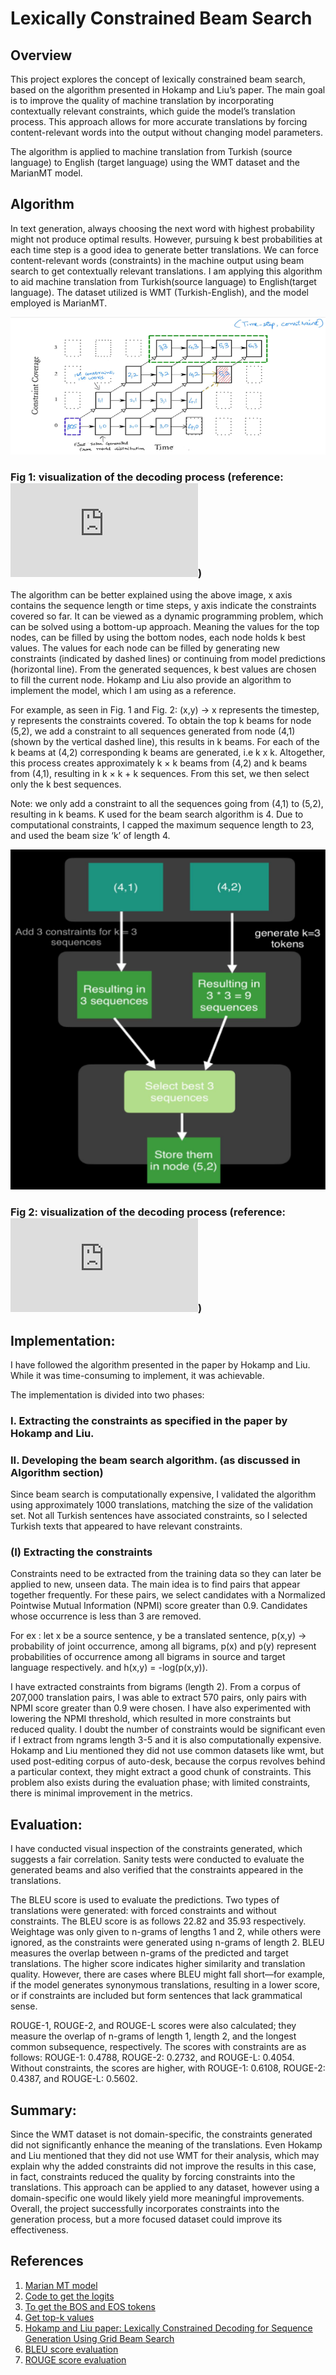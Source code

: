 # Lexically Constrained Beam Search

## Overview
This project explores the concept of lexically constrained beam search, based on the algorithm presented in Hokamp and Liu’s paper. The main goal is to improve the quality of machine translation by incorporating contextually relevant constraints, which guide the model’s translation process. This approach allows for more accurate translations by forcing content-relevant words into the output without changing model parameters.

The algorithm is applied to machine translation from Turkish (source language) to English (target language) using the WMT dataset and the MarianMT model.

## Algorithm

In text generation, always choosing the next word with highest probability might not produce optimal results. However, pursuing k best probabilities at each time step is a good idea to generate better translations. We can force content-relevant words (constraints) in the machine output using beam search to get contextually relevant translations. I am applying this algorithm to aid machine translation from Turkish(source language) to English(target language). The dataset utilized is WMT (Turkish-English), and the model employed is MarianMT.

![Image Description](images/Visual_explanation_of_algorithm.png)
 
### Fig 1:  visualization of the decoding process (reference: ![Hokamp and liu Paper](https://aclanthology.org/P17-1141.pdf))

The algorithm can be better explained using the above image, x axis contains the sequence length or time steps, y axis indicate the constraints covered so far. It can be viewed as a dynamic programming problem, which can be solved using a bottom-up approach. Meaning the values for the top nodes, can be filled by using the bottom nodes, each node holds k best values. The values for each node can be filled by generating new constraints (indicated by dashed lines) or continuing from model predictions (horizontal line). From the generated sequences, k best values are chosen to fill the current node. Hokamp and Liu also provide an algorithm to implement the model, which I am using as a reference.

For example, as seen in Fig. 1 and Fig. 2:
(x,y) -> x represents the timestep, y represents the constraints covered. To obtain the top k beams for node (5,2), we add a constraint to all sequences generated from node (4,1) (shown by the vertical dashed line), this results in k beams. For each of the k beams at (4,2) corresponding k beams are generated, i.e k x k. Altogether, this process creates approximately k × k beams from (4,2) and k beams from (4,1), resulting in k × k + k sequences. From this set, we then select only the k best sequences.

Note: we only add a constraint to all the sequences going from (4,1) to (5,2), resulting in k beams. K used for the beam search algorithm is 4. Due to computational constraints, I capped the maximum sequence length to 23, and used the beam size ‘k’ of length 4.

![example of generating next k beams. (k = 3](images/example_generating_next_k_beams.png)

### Fig 2:  visualization of the decoding process (reference: ![Hokamp and liu Paper](https://aclanthology.org/P17-1141.pdf))

## Implementation:
I have followed the algorithm presented in the paper by Hokamp and Liu. While it was time-consuming to implement, it was achievable.

The implementation is divided into two phases:
### I. Extracting the constraints as specified in the paper by Hokamp and Liu.
### II. Developing the beam search algorithm. (as discussed in Algorithm section)

Since beam search is computationally expensive, I validated the algorithm using approximately 1000 translations, matching the size of the validation set. Not all Turkish sentences have associated constraints, so I selected Turkish texts that appeared to have relevant constraints.

### (I) Extracting the constraints
Constraints need to be extracted from the training data so they can later be applied to new, unseen data. The main idea is to find pairs that appear together frequently. For these pairs, we select candidates with a Normalized Pointwise Mutual Information (NPMI) score greater than
0.9. Candidates whose occurrence is less than 3 are removed. 

For ex : let x be a source sentence, y be a translated sentence, p(x,y) -> probability of joint occurrence, among all bigrams, p(x) and p(y) represent probabilities of occurrence among all bigrams in source and target language respectively. and h(x,y) = -log(p(x,y)).

I have extracted constraints from bigrams (length 2). From a corpus of 207,000 translation pairs, I was able to extract 570 pairs, only pairs with NPMI score greater than 0.9 were chosen. I have also experimented with lowering the NPMI threshold, which resulted in more constraints but reduced
quality. I doubt the number of constraints would be significant even if I extract from ngrams length 3-5 and it is also computationally expensive. Hokamp and Liu mentioned they did not use common datasets like wmt, but used post-editing corpus of auto-desk, because the corpus revolves behind a particular context, they might extract a good chunk of constraints. This problem also exists during the evaluation phase; with limited constraints, there is minimal improvement in the metrics.

## Evaluation:
I have conducted visual inspection of the constraints generated, which suggests a fair correlation. Sanity tests were conducted to evaluate the generated beams and also verified that the constraints appeared in the translations. 

The BLEU score is used to evaluate the predictions. Two types of translations were generated: with forced constraints and without constraints. The BLEU score is as follows 22.82 and 35.93 respectively. Weightage was only given to n-grams of lengths 1 and 2, while others were ignored, as the constraints were generated using n-grams of length 2. BLEU measures the overlap between n-grams of the predicted and target translations. The higher score indicates higher similarity and translation quality. However, there are cases where BLEU might fall short—for example, if the model generates synonymous translations, resulting in a lower score, or if constraints are included but form sentences that lack grammatical sense.

ROUGE-1, ROUGE-2, and ROUGE-L scores were also calculated; they measure the overlap of n-grams of length 1, length 2, and the longest common subsequence, respectively. The scores with constraints are as follows: ROUGE-1: 0.4788, ROUGE-2: 0.2732, and ROUGE-L: 0.4054. Without constraints, the scores are higher, with ROUGE-1: 0.6108, ROUGE-2: 0.4387, and ROUGE-L: 0.5602.

## Summary:
Since the WMT dataset is not domain-specific, the constraints generated did not significantly enhance the meaning of the translations. Even Hokamp and Liu mentioned that they did not use WMT for their analysis, which may explain why the added constraints did not improve the results in this case, in fact, constraints reduced the quality by forcing constraints into the translations. This approach can be applied to any dataset, however using a domain-specific one would likely yield more meaningful improvements. Overall, the project successfully incorporates constraints into the generation process, but a more focused dataset could improve its effectiveness.

## References

1. [Marian MT model](https://huggingface.co/docs/transformers/model_doc/marian)
2. [Code to get the logits](https://huggingface.co/docs/transformers/main_classes/output)
3. [To get the BOS and EOS tokens](https://huggingface.co/docs/transformers/main_classes/configuration#transformers.PretrainedConfig.decoder_start_token_id)
4. [Get top-k values](https://pytorch.org/docs/stable/generated/torch.topk.html)
5. [Hokamp and Liu paper: Lexically Constrained Decoding for Sequence Generation Using Grid Beam Search](https://arxiv.org/pdf/1704.07138)
6. [BLEU score evaluation](https://www.nltk.org/api/nltk.translate.bleu_score.html)
7. [ROUGE score evaluation](https://huggingface.co/spaces/evaluate-metric/rouge/blob/main/README.md)
